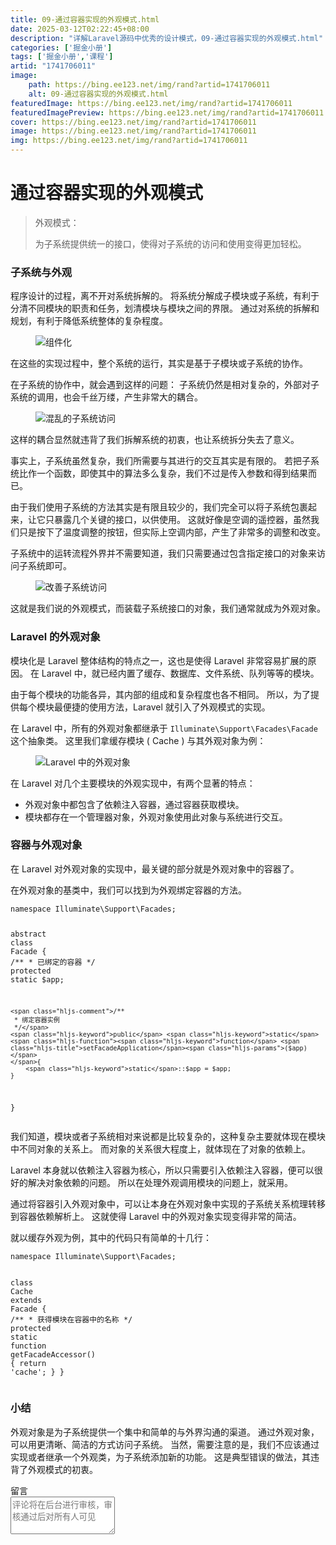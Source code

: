 ```yaml
---
title: 09-通过容器实现的外观模式.html
date: 2025-03-12T02:22:45+08:00
description: "详解Laravel源码中优秀的设计模式，09-通过容器实现的外观模式.html"
categories: ['掘金小册']
tags: ['掘金小册','课程']
artid: "1741706011"
image:
    path: https://bing.ee123.net/img/rand?artid=1741706011
    alt: 09-通过容器实现的外观模式.html
featuredImage: https://bing.ee123.net/img/rand?artid=1741706011
featuredImagePreview: https://bing.ee123.net/img/rand?artid=1741706011
cover: https://bing.ee123.net/img/rand?artid=1741706011
image: https://bing.ee123.net/img/rand?artid=1741706011
img: https://bing.ee123.net/img/rand?artid=1741706011
---
```


<html><head><meta charset="utf-8"><meta http-equiv="X-UA-Compatible" content="IE=edge,chrome=1"><meta name="viewport" content="width=device-width,initial-scale=1,user-scalable=no,viewport-fit=cover"><meta name="google-site-verification" content="cCHsgG9ktuCTgWgYfqCJql8AeR4gAne4DTZqztPoirE"><meta name="apple-itunes-app" content="app-id=987739104"><meta name="baidu-site-verification" content="qiK2a1kcFc"><meta name="360-site-verification" content="4c3c7d57d59f0e1a308462fbc7fd7e51"><meta name="sogou_site_verification" content="c49WUDZczQ"><title data-vue-meta="true">详解 Laravel 源码中优秀的设计模式 - 有明 - 掘金小册</title><link rel="preload" href="https://b-gold-cdn.xitu.io/v3/static/js/manifest.060adf3290877312ec3f.js" as="script"><link rel="preload" href="https://b-gold-cdn.xitu.io/v3/static/js/vendor.e6fd81aa1499049a5bee.js" as="script"><link rel="preload" href="https://b-gold-cdn.xitu.io/v3/static/js/app.a99a1e8180beec940a3f.js" as="script"><link rel="preload" href="https://b-gold-cdn.xitu.io/v3/static/css/app.b796f2cb9b18ed584e56cf5802f4527d.css" as="style"><link rel="apple-touch-icon" sizes="180x180" href="https://b-gold-cdn.xitu.io/favicons/v2/apple-touch-icon.png"><link rel="icon" type="image/png" sizes="32x32" href="https://b-gold-cdn.xitu.io/favicons/v2/favicon-32x32.png"><link rel="icon" type="image/png" sizes="16x16" href="https://b-gold-cdn.xitu.io/favicons/v2/favicon-16x16.png"><link rel="manifest" href="https://b-gold-cdn.xitu.io/favicons/v2/manifest.json"><link rel="mask-icon" href="https://b-gold-cdn.xitu.io/favicons/v2/safari-pinned-tab.svg" color="#5bbad5"><link rel="shortcut icon" href="https://b-gold-cdn.xitu.io/favicons/v2/favicon.ico"><meta name="msapplication-config" content="https://b-gold-cdn.xitu.io/favicons/v2/browserconfig.xml"><meta name="theme-color" content="#ffffff"><link rel="search" title="掘金" href="https://b-gold-cdn.xitu.io/conf/search.xml" type="application/opensearchdescription+xml"><link rel="stylesheet" href="https://b-gold-cdn.xitu.io/ionicons/2.0.1/css/ionicons.min.css"><link rel="stylesheet" href="https://b-gold-cdn.xitu.io/asset/fw-icon/1.0.9/iconfont.css"><link href="https://b-gold-cdn.xitu.io/v3/static/css/app.b796f2cb9b18ed584e56cf5802f4527d.css" rel="stylesheet"><script src="https://www.googletagmanager.com/gtag/js?id=UA-93217128-6"></script><script async="" src="https://hm.baidu.com/hm.js?93bbd335a208870aa1f296bcd6842e5e"></script><script async="" src="//www.google-analytics.com/analytics.js"></script><script type="text/javascript" async="" src="https://assets.growingio.com/vds.js"></script><script type="text/javascript" charset="utf-8" async="" src="https://b-gold-cdn.xitu.io/v3/static/js/8.6975c7d55979d107f394.js"></script><meta data-vmid="keywords" name="keywords" content="掘金,稀土,Vue.js,微信小程序,Kotlin,RxJava,React Native,Wireshark,敏捷开发,Bootstrap,OKHttp,正则表达式,WebGL,Webpack,Docker,MVVM" data-vue-meta="true"><meta data-vmid="description" name="description" content="掘金是一个帮助开发者成长的社区，是给开发者用的 Hacker News，给设计师用的 Designer News，和给产品经理用的 Medium。掘金的技术文章由稀土上聚集的技术大牛和极客共同编辑为你筛选出最优质的干货，其中包括：Android、iOS、前端、后端等方面的内容。用户每天都可以在这里找到技术世界的头条内容。与此同时，掘金内还有沸点、掘金翻译计划、线下活动、专栏文章等内容。即使你是 GitHub、StackOverflow、开源中国的用户，我们相信你也可以在这里有所收获。" data-vue-meta="true"></head><body><div data-v-41acfafa="" data-v-decff8c4="" class="section-content"><div data-v-41acfafa="" class="section-page book-section-view"><div data-v-41acfafa="" class="entry-content article-content"><h1 class="heading" data-id="heading-0">通过容器实现的外观模式</h1>
<blockquote>
<p>外观模式：</p>
<p>为子系统提供统一的接口，使得对子系统的访问和使用变得更加轻松。</p>
</blockquote>
<h3 class="heading" data-id="heading-1">子系统与外观</h3>
<p>程序设计的过程，离不开对系统拆解的。
将系统分解成子模块或子系统，有利于分清不同模块的职责和任务，划清模块与模块之间的界限。
通过对系统的拆解和规划，有利于降低系统整体的复杂程度。</p>
<p></p><figure><img alt="组件化" class="lazyload inited" data-src="https://user-gold-cdn.xitu.io/2018/1/4/160c10bd2e921ad4?imageView2/0/w/1280/h/960/format/webp/ignore-error/1" data-width="500" data-height="336" src="https://user-gold-cdn.xitu.io/2018/1/4/160c10bd2e921ad4?imageView2/0/w/1280/h/960/format/webp/ignore-error/1"><figcaption></figcaption></figure><p></p>
<p>在这些的实现过程中，整个系统的运行，其实是基于子模块或子系统的协作。</p>
<p>在子系统的协作中，就会遇到这样的问题：
子系统仍然是相对复杂的，外部对子系统的调用，也会千丝万缕，产生非常大的耦合。</p>
<p></p><figure><img alt="混乱的子系统访问" class="lazyload inited" data-src="https://user-gold-cdn.xitu.io/2018/1/4/160c10c10d10b251?imageView2/0/w/1280/h/960/format/webp/ignore-error/1" data-width="1150" data-height="500" src="https://user-gold-cdn.xitu.io/2018/1/4/160c10c10d10b251?imageView2/0/w/1280/h/960/format/webp/ignore-error/1"><figcaption></figcaption></figure><p></p>
<p>这样的耦合显然就违背了我们拆解系统的初衷，也让系统拆分失去了意义。</p>
<p>事实上，子系统虽然复杂，我们所需要与其进行的交互其实是有限的。
若把子系统比作一个函数，即使其中的算法多么复杂，我们不过是传入参数和得到结果而已。</p>
<p>由于我们使用子系统的方法其实是有限且较少的，我们完全可以将子系统包裹起来，让它只暴露几个关键的接口，以供使用。
这就好像是空调的遥控器，虽然我们只是按下了温度调整的按钮，但实际上空调内部，产生了非常多的调整和改变。</p>
<p>子系统中的运转流程外界并不需要知道，我们只需要通过包含指定接口的对象来访问子系统即可。</p>
<p></p><figure><img alt="改善子系统访问" class="lazyload inited" data-src="https://user-gold-cdn.xitu.io/2018/1/4/160c10c429e97bc8?imageView2/0/w/1280/h/960/format/webp/ignore-error/1" data-width="1150" data-height="500" src="https://user-gold-cdn.xitu.io/2018/1/4/160c10c429e97bc8?imageView2/0/w/1280/h/960/format/webp/ignore-error/1"><figcaption></figcaption></figure><p></p>
<p>这就是我们说的外观模式，而装载子系统接口的对象，我们通常就成为外观对象。</p>
<h3 class="heading" data-id="heading-2">Laravel 的外观对象</h3>
<p>模块化是 Laravel 整体结构的特点之一，这也是使得 Laravel 非常容易扩展的原因。
在 Laravel 中，就已经内置了缓存、数据库、文件系统、队列等等的模块。</p>
<p>由于每个模块的功能各异，其内部的组成和复杂程度也各不相同。
所以，为了提供每个模块最便捷的使用方法，Laravel 就引入了外观模式的实现。</p>
<p>在 Laravel 中，所有的外观对象都继承于 <code>Illuminate\Support\Facades\Facade</code> 这个抽象类。
这里我们拿缓存模块 ( Cache ) 与其外观对象为例：</p>
<p></p><figure><img alt="Laravel 中的外观对象" class="lazyload inited" data-src="https://user-gold-cdn.xitu.io/2018/1/4/160c10c8d08b8d78?imageView2/0/w/1280/h/960/format/webp/ignore-error/1" data-width="1150" data-height="500" src="https://user-gold-cdn.xitu.io/2018/1/4/160c10c8d08b8d78?imageView2/0/w/1280/h/960/format/webp/ignore-error/1"><figcaption></figcaption></figure><p></p>
<p>在 Laravel 对几个主要模块的外观实现中，有两个显著的特点：</p>
<ul>
<li>外观对象中都包含了依赖注入容器，通过容器获取模块。</li>
<li>模块都存在一个管理器对象，外观对象使用此对象与系统进行交互。</li>
</ul>
<h3 class="heading" data-id="heading-3">容器与外观对象</h3>
<p>在 Laravel 对外观对象的实现中，最关键的部分就是外观对象中的容器了。</p>
<p>在外观对象的基类中，我们可以找到为外观绑定容器的方法。</p>
<pre><code class="hljs php" lang="php"><span class="hljs-keyword">namespace</span> <span class="hljs-title">Illuminate</span>\<span class="hljs-title">Support</span>\<span class="hljs-title">Facades</span>;

<span class="hljs-keyword">abstract</span> <span class="hljs-class"><span class="hljs-keyword">class</span> <span class="hljs-title">Facade</span>
</span>{
    <span class="hljs-comment">/**
     * 已绑定的容器
     */</span>
    <span class="hljs-keyword">protected</span> <span class="hljs-keyword">static</span> $app;

    <span class="hljs-comment">/**
     * 绑定容器实例
     */</span>
    <span class="hljs-keyword">public</span> <span class="hljs-keyword">static</span> <span class="hljs-function"><span class="hljs-keyword">function</span> <span class="hljs-title">setFacadeApplication</span><span class="hljs-params">($app)</span>
    </span>{
        <span class="hljs-keyword">static</span>::$app = $app;
    }
}
</code></pre><p>我们知道，模块或者子系统相对来说都是比较复杂的，这种复杂主要就体现在模块中不同对象的关系上。
而对象的关系很大程度上，就体现在了对象的依赖上。</p>
<p>Laravel 本身就以依赖注入容器为核心，所以只需要引入依赖注入容器，便可以很好的解决对象依赖的问题。
所以在处理外观调用模块的问题上，就采用。</p>
<p>通过将容器引入外观对象中，可以让本身在外观对象中实现的子系统关系梳理转移到容器依赖解析上。
这就使得 Laravel 中的外观对象实现变得非常的简洁。</p>
<p>就以缓存外观为例，其中的代码只有简单的十几行：</p>
<pre><code class="hljs php" lang="php"><span class="hljs-keyword">namespace</span> <span class="hljs-title">Illuminate</span>\<span class="hljs-title">Support</span>\<span class="hljs-title">Facades</span>;

<span class="hljs-class"><span class="hljs-keyword">class</span> <span class="hljs-title">Cache</span> <span class="hljs-keyword">extends</span> <span class="hljs-title">Facade</span>
</span>{
    <span class="hljs-comment">/**
     * 获得模块在容器中的名称
     */</span>
    <span class="hljs-keyword">protected</span> <span class="hljs-keyword">static</span> <span class="hljs-function"><span class="hljs-keyword">function</span> <span class="hljs-title">getFacadeAccessor</span><span class="hljs-params">()</span>
    </span>{
        <span class="hljs-keyword">return</span> <span class="hljs-string">'cache'</span>;
    }
}
</code></pre><h3 class="heading" data-id="heading-4">小结</h3>
<p>外观对象是为子系统提供一个集中和简单的与外界沟通的渠道。
通过外观对象，可以用更清晰、简洁的方式访问子系统。
当然，需要注意的是，我们不应该通过实现或者继承一个外观类，为子系统添加新的功能。
这是典型错误的做法，其违背了外观模式的初衷。</p>
</div><section data-v-41acfafa="" class="book-comments"><div data-v-41acfafa="" class="box-title">留言</div><div data-v-41acfafa="" class="comment-box"><div data-v-efcd2e56="" data-v-41acfafa="" class="comment-form comment-form" id="comment"><div data-v-b2db8566="" data-v-1b9df826="" data-v-efcd2e56="" data-src="https://avatars0.githubusercontent.com/u/8953279?v=4" class="lazy avatar avatar" title="" style="background-image: none;"></div><textarea data-v-efcd2e56="" placeholder="评论将在后台进行审核，审核通过后对所有人可见" class="content-input" style="overflow: hidden; overflow-wrap: break-word; height: 60px;"></textarea><div data-v-efcd2e56="" class="action-box" style="display: none;"><div data-v-54e3f196="" data-v-efcd2e56="" class="image-uploader image-uploader" style="display: none;"><input data-v-54e3f196="" type="file" class="input"><button data-v-54e3f196="" class="upload-btn"><i data-v-54e3f196="" class="icon ion-image"></i><span data-v-54e3f196="">上传图片</span></button></div><div data-v-efcd2e56="" class="submit-box"><span data-v-efcd2e56="" class="submit-text">Ctrl or ⌘ + Enter</span><button data-v-efcd2e56="" class="submit-btn">评论</button></div></div><!----></div></div><ul data-v-51163f89="" data-v-41acfafa="" st:block="commentList" class="comment-list comment-list"><!----></ul></section></div></div><!----><!----></body></html>